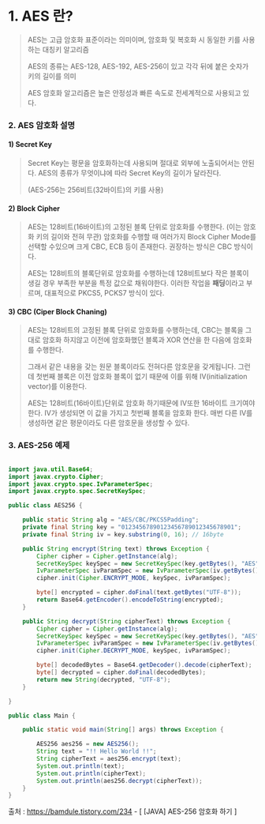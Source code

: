 <h1> 1. AES 란? </h1>

> AES는 고급 암호화 표준이라는 의미이며, 암호화 및 복호화 시 동일한 키를 사용하는 대칭키 알고리즘
>
> AES의 종류는 AES-128, AES-192, AES-256이 있고 각각 뒤에 붙은 숫자가 키의 길이를 의미
>
> AES 암호화 알고리즘은 높은 안정성과 빠른 속도로 전세계적으로 사용되고 있다.
 

<h3> 2. AES 암호화 설명 </h3>

<h4> 1) Secret Key </h4>

> Secret Key는 평문을 암호화하는데 사용되며 절대로 외부에 노출되어서는 안된다.
> AES의 종류가 무엇이냐에 따라 Secret Key의 길이가 달라진다.
>
> (AES-256는 256비트(32바이트)의 키를 사용)
 

<h4> 2) Block Cipher </h4>

> AES는 128비트(16바이트)의 고정된 블록 단위로 암호화를 수행한다. (이는 암호화 키의 길이와 전혀 무관)
> 암호화를 수행할 때 여러가지 Block Cipher Mode를 선택할 수있으며 크게 CBC, ECB 등이 존재한다.
> 권장하는 방식은 CBC 방식이다.
>
> AES는 128비트의 블록단위로 암호화를 수행하는데 128비트보다 작은 블록이 생길 경우 부족한 부분을 특정 값으로 채워야한다.
> 이러한 작업을 **패딩**이라고 부르며, 대표적으로 PKCS5, PCKS7 방식이 있다.
 

<h4> 3) CBC (Ciper Block Chaning) </h4>

> AES는 128비트의 고정된 블록 단위로 암호화를 수행하는데, CBC는 블록을 그대로 암호화 하지않고 이전에 암호화했던 블록과 XOR 연산을 한 다음에 암호화를 수행한다.
> 
> 그래서 같은 내용을 갖는 원문 블록이라도 전혀다른 암호문을 갖게됩니다. 그런데 첫번째 블록은 이전 암호화 블록이 없기 때문에 이를 위해 IV(initialization vector)를 이용한다.
>
> AES는 128비트(16바이트)단위로 암호화 하기때문에 IV또한 16바이트 크기여야한다. 
> IV가 생성되면 이 값을 가지고 첫번째 블록을 암호화 한다. 매번 다른 IV를 생성하면 같은 평문이라도 다른 암호문을 생성할 수 있다.
 

<h3> 3. AES-256 예제 </h3>

``` java

import java.util.Base64;
import javax.crypto.Cipher;
import javax.crypto.spec.IvParameterSpec;
import javax.crypto.spec.SecretKeySpec;

public class AES256 {

    public static String alg = "AES/CBC/PKCS5Padding";
    private final String key = "01234567890123456789012345678901";
    private final String iv = key.substring(0, 16); // 16byte

    public String encrypt(String text) throws Exception {
        Cipher cipher = Cipher.getInstance(alg);
        SecretKeySpec keySpec = new SecretKeySpec(key.getBytes(), "AES");
        IvParameterSpec ivParamSpec = new IvParameterSpec(iv.getBytes());
        cipher.init(Cipher.ENCRYPT_MODE, keySpec, ivParamSpec);

        byte[] encrypted = cipher.doFinal(text.getBytes("UTF-8"));
        return Base64.getEncoder().encodeToString(encrypted);
    }

    public String decrypt(String cipherText) throws Exception {
        Cipher cipher = Cipher.getInstance(alg);
        SecretKeySpec keySpec = new SecretKeySpec(key.getBytes(), "AES");
        IvParameterSpec ivParamSpec = new IvParameterSpec(iv.getBytes());
        cipher.init(Cipher.DECRYPT_MODE, keySpec, ivParamSpec);

        byte[] decodedBytes = Base64.getDecoder().decode(cipherText);
        byte[] decrypted = cipher.doFinal(decodedBytes);
        return new String(decrypted, "UTF-8");
    }

}

public class Main {

    public static void main(String[] args) throws Exception {

        AES256 aes256 = new AES256();
        String text = "!! Hello World !!";
        String cipherText = aes256.encrypt(text);
        System.out.println(text);
        System.out.println(cipherText);
        System.out.println(aes256.decrypt(cipherText));
    }
}

```

출처 : https://bamdule.tistory.com/234 - [ [JAVA] AES-256 암호화 하기 ]
